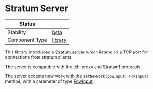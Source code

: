 <!---
Licensed to the Apache Software Foundation (ASF) under one or more contributor license agreements. See the NOTICE
file distributed with this work for additional information regarding copyright ownership. The ASF licenses this file
to You under the Apache License, Version 2.0 (the "License"); you may not use this file except in compliance with the
License. You may obtain a copy of the License at
 *
http://www.apache.org/licenses/LICENSE-2.0
 *
Unless required by applicable law or agreed to in writing, software distributed under the License is distributed on
an "AS IS" BASIS, WITHOUT WARRANTIES OR CONDITIONS OF ANY KIND, either express or implied. See the License for the
specific language governing permissions and limitations under the License.
 --->
# Stratum Server

| Status         |           |
|----------------|-----------|
| Stability      | [beta]    |
| Component Type | [library] |

This library introduces a [Stratum server](https://tuweni.apache.org/docs/org.apache.tuweni.stratum.server/-stratum-server/index.html) which listens on a TCP port for connections from stratum clients.

The server is compatible with the eth-proxy and Stratum1 protocols.

The server accepts new work with the `setNewWork(powInput: PoWInput)` method, with a parameter of type [PowInput](https://tuweni.apache.org/docs/org.apache.tuweni.stratum.server/-po-w-input/index.html).

[beta]:https://github.com/tmio/tuweni/tree/main/docs/index.md#beta
[library]:https://github.com/tmio/tuweni/tree/main/docs/index.md#library